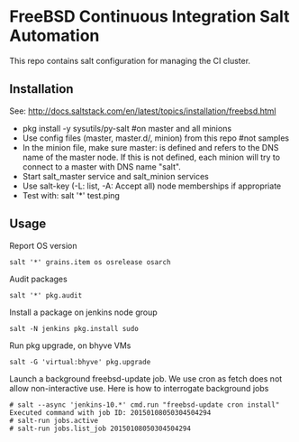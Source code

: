 # FreeBSD Continuous Integration Salt Automation

This repo contains salt configuration for managing the CI cluster.

## Installation
See: http://docs.saltstack.com/en/latest/topics/installation/freebsd.html

 * pkg install -y sysutils/py-salt #on master and all minions
 * Use config files (master, master.d/, minion) from this repo #not samples
 * In the minion file, make sure master: is defined and refers to the
   DNS name of the master node.  If this is not defined, each minion will try to connect
   to a master with DNS name "salt".
 * Start salt_master service and salt_minion services
 * Use salt-key (-L: list, -A: Accept all) node memberships if appropriate
 * Test with: salt '*' test.ping

## Usage

Report OS version

```
salt '*' grains.item os osrelease osarch
```

Audit packages

```
salt '*' pkg.audit
```

Install a package on jenkins node group

```
salt -N jenkins pkg.install sudo
```

Run pkg upgrade, on bhyve VMs

```
salt -G 'virtual:bhyve' pkg.upgrade
```

Launch a background freebsd-update job. We use cron as fetch does not allow
non-interactive use. Here is how to interrogate background jobs

```
# salt --async 'jenkins-10.*' cmd.run "freebsd-update cron install"
Executed command with job ID: 20150108050304504294
# salt-run jobs.active
# salt-run jobs.list_job 20150108050304504294
```

